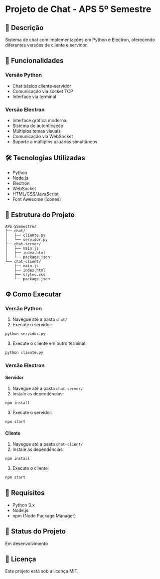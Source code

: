 # Projeto de Chat - APS 5º Semestre

## 📝 Descrição
Sistema de chat com implementações em Python e Electron, oferecendo diferentes versões de cliente e servidor.

## 🚀 Funcionalidades

### Versão Python
- Chat básico cliente-servidor
- Comunicação via socket TCP
- Interface via terminal

### Versão Electron
- Interface gráfica moderna
- Sistema de autenticação
- Múltiplos temas visuais
- Comunicação via WebSocket
- Suporte a múltiplos usuários simultâneos

## 🛠️ Tecnologias Utilizadas
- Python
- Node.js
- Electron
- WebSocket
- HTML/CSS/JavaScript
- Font Awesome (ícones)

## 📁 Estrutura do Projeto
```
APS-5Semestre/
├── chat/
│   ├── cliente.py
│   └── servidor.py
├── chat-server/
│   ├── main.js
│   ├── index.html
│   └── package.json
└── chat-client/
    ├── main.js
    ├── index.html
    ├── styles.css
    └── package.json
```

## ⚙️ Como Executar

### Versão Python
1. Navegue até a pasta `chat/`
2. Execute o servidor:
```bash
python servidor.py
```
3. Execute o cliente em outro terminal:
```bash
python cliente.py
```

### Versão Electron
#### Servidor
1. Navegue até a pasta `chat-server/`
2. Instale as dependências:
```bash
npm install
```
3. Execute o servidor:
```bash
npm start
```

#### Cliente
1. Navegue até a pasta `chat-client/`
2. Instale as dependências:
```bash
npm install
```
3. Execute o cliente:
```bash
npm start
```

## 👥 Requisitos
- Python 3.x
- Node.js
- npm (Node Package Manager)

## 🎯 Status do Projeto
Em desenvolvimento

## 📄 Licença
Este projeto está sob a licença MIT.
